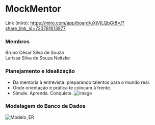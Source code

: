 # MockMentor
Link (miro): https://miro.com/app/board/uXjVILQbGt8=/?share_link_id=723781613977

### Membros
Bruno César Silva de Souza <br/>
Larissa Silva de Souza Neitzke

### Planejamento e Idealização
- Da mentoria à entrevista: preparando talentos para o mundo real.
- Onde orientação e prática te colocam à frente.
- Simule. Aprenda. Conquiste.
![image](https://github.com/user-attachments/assets/095bbf9c-3b52-4441-a9b8-07238299364d)

### Modelagem do Banco de Dados
![Modelo_ER](https://github.com/user-attachments/assets/d34d94b7-3a7d-45d8-ad72-a2082dfc38ae)











